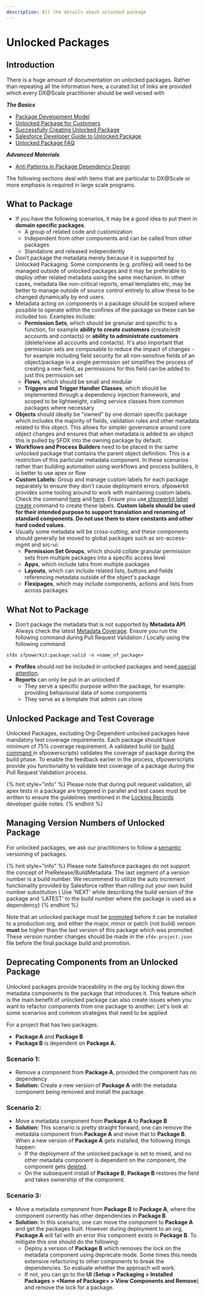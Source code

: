 ```yaml
---
description: All the details about unlocked package
---
```


# Unlocked Packages

## Introduction

There is a huge amount of documentation on unlocked packages. Rather than repeating all the information here, a curated list of links are provided which every DX@Scale practitioner should be well versed with

_**The Basics**_

* [Package Development Model](https://trailhead.salesforce.com/content/learn/modules/sfdx_dev_model) 
* [Unlocked Package for Customers](https://trailhead.salesforce.com/content/learn/modules/unlocked-packages-for-customers) 
* [Successfully Creating Unlocked Package](https://www.youtube.com/watch?v=xJNmHOtIgO0)
* [Salesforce Developer Guide to Unlocked Package](https://developer.salesforce.com/docs/atlas.en-us.sfdx_dev.meta/sfdx_dev/sfdx_dev_unlocked_pkg_intro.htm)
* [Unlocked Package FAQ](https://sfdc-db-gmail.github.io/unlocked-packages/faq-unlocked-pkgs.html)

_**Advanced Materials**_

* [Anti Patterns in Package Dependency Design](https://medium.com/salesforce-architects/5-anti-patterns-in-package-dependency-design-and-how-to-avoid-them-87bb50331cb8)

The following sections deal with items that are particular to DX@Scale or more emphasis is required in large scale programs.

## What to Package

* If you have the following scenarios, it may be a good idea to put them in **domain specific packages**.
  * A group of related code and customization
  * Independent from other components and can be called from other packages
  * Standalone and released independently
* Don’t package the metadata merely because it is supported by Unlocked Packaging. Some components \(e.g. profiles\) will need to be managed outside of unlocked packages and it may be preferable to deploy other related metadata using the same mechanism. In other cases, metadata like non-critical reports, email templates etc, may be better to manage outside of source control entirely to allow these to be changed dynamically by end users.
* Metadata acting on components in a package should be scoped where possible to operate within the confines of the package so these can be included too. Examples include:
  * **Permission Sets**, which should be granular and specific to a function, for example **ability to create customers** \(create/edit accounts and contacts\) or **ability to administrate customers** \(delete/view all accounts and contacts\). It's also important that permission sets are composable to reduce the impact of changes - for example including field security for all non-sensitive fields of an object/package in a single permission set simplifies the process of creating a new field, as permissions for this field can be added to just this permission set
  * **Flows**, which should be small and modular
  * **Triggers and Trigger Handler Classes**, which should be implemented through a dependency injection framework, and scoped to be lightweight, calling service classes from common packages where necessary
* **Objects** should ideally be "owned" by one domain specific package which includes the majority of fields, validation rules and other metadata related to this object. This allows for simpler governance around core object changes and ensures that when metadata is added to an object this is pulled by SFDX into the owning package by default.
* **Workflows and Process Builders** need to be placed in the same unlocked package that contains the parent object definition. This is a restriction of this particular metadata component. In these scenarios rather than building  automation using workflows and process builders, it is better to use apex or flow
* **Custom Labels:** Group and manage custom labels for each package separately to ensure they don't cause deployment errors. sfpowerkit provides some tooling around to work with maintaining custom labels. Check the command [here](https://github.com/Accenture/sfpowerkit#sfpowerkitsourcecustomlabelcreate) and [here](https://github.com/Accenture/sfpowerkit#sfpowerkitsourcecustomlabelreconcile). Ensure you use[ sfpowerkit label create ](https://github.com/Accenture/sfpowerkit#sfpowerkitsourcecustomlabelcreate)command to create these labels.  **Custom labels should be used for their intended purpose to support translation and renaming of standard components. Do not use them to store constants and other hard coded values.**
* Usually some metadata will be cross-cutting, and these components should generally be moved to global packages such as src-access-mgmt and src-ui:
  * **Permission Set Groups**, which should collate granular permission sets from multiple packages into a specific access level
  * **Apps**, which include tabs from multiple packages
  * **Layouts**, which can include related lists, buttons and fields referencing metadata outside of the object's package
  * **Flexipages**, which may include components, actions and lists from across packages

## What Not to Package

* Don’t package the metadata that is not supported by **Metadata API**. Always check the latest [Metadata Coverage](https://developer.salesforce.com/docs/metadata-coverage/). Ensure you run the following command during Pull Request Validation / Locally using the following command.

```text
sfdx sfpowerkit:package:valid -n <name_of_package>
```

* **Profiles** should not be included in unlocked packages and need[ special attention](https://docs.dxatscale.io/scm/managing-profiles).
* **Reports** can only be put in an unlocked if
  * They serve a specific purpose within the package, for example: providing behavioural data of some components
  * They serve as a template that admin can clone

## Unlocked Package and Test Coverage

Unlocked Packages, excluding Org-Dependent unlocked packages have mandatory test coverage requirements. Each package should have minimum of 75% coverage requirement. A validated build \(or [build command ](https://dxatscale.gitbook.io/sfpowerscripts/commands/build-and-quickbuild)in sfpowerscripts\) validates the coverage of package during the build phase. To enable the feedback earlier in the process, sfpowerscripts provide you functionality to validate test coverage of a package during the Pull Request Validation process.

{% hint style="info" %}
Please note that during pull request validation, all apex tests in a package are triggered in parallel and test cases must be written to ensure the guidelines mentioned in the [Locking Records](https://developer.salesforce.com/docs/atlas.en-us.apexcode.meta/apexcode/langCon_apex_locking_records.htm) developer guide notes.
{% endhint %}

## Managing Version Numbers of Unlocked Package

For unlocked packages, we ask our practitioners to follow a [semantic](https://semver.org/) versioning of packages.

{% hint style="info" %}
Please note Salesforce packages do not support the concept of PreRelease/BuildMetadata. The last segment of a version number is a build number. We recommend to utilize the auto increment functionality provided by Salesforce rather than rolling out your own build number substitution \( Use 'NEXT' while describing the build version of the package and 'LATEST' to the build number where the package is used as a dependency\)
{% endhint %}

Note that an unlocked package must be [promoted](https://sfpowerscripts.dxatscale.io/commands/command-glossary#sfdx-sfpowerscripts-orchestrator-promote) before it can be installed to a production org, and either the major, minor or patch \(not build\) version **must** be higher than the last version of this package which was promoted. These version number changes should be made in the `sfdx-project.json` file before the final package build and promotion.

## Deprecating Components from an Unlocked Package

Unlocked packages provide traceability in the org by locking down the metadata components to the package that introduces it. This feature which is the main benefit of unlocked package can also create issues when you want to refactor components from one package to another. Let's look at some scenarios and common strategies that need to be applied

For a project that has two packages.

* **Package A** and **Package B**
* **Package B** is dependent on **Package A.**

### **Scenario 1:** 

* Remove a component from **Package A**, provided the component has no dependency
* **Solution:** Create a new version of **Package A** with the metadata component being removed and install the package.

### **Scenario 2:** 

* Move a metadata component from **Package A** to **Package B**
* **Solution:** This scenario is pretty straight forward, one can remove the metadata component from **Package A** and move that to **Package B**. When a new version of **Package A** gets installed, the following things happen:
  * If the deployment of the unlocked package is set to mixed, and no other metadata component is dependent on the component, the component gets [deleted](https://help.salesforce.com/articleView?id=sf.fields_managing_deleted_fields.htm&type=5). 
  * On the subsequent install of **Package B**, **Package B** restores the field and takes ownership of the component.  

### **Scenario 3:** 

* Move a metadata component from **Package B** to **Package A**, where the component currently has other dependencies in **Package B**
* **Solution:** In this scenario, one can move the component to **Package A** and get the packages built. However during deployment to an org, **Package A** will fail with an error this component exists in **Package B**. To mitigate this one should do the following:
  * Deploy a version of **Package B** which removes the lock on the metadata component using deprecate mode. Some times this needs extensive refactoring to other components to break the dependencies. So evaluate whether the approach will work. 
  * If not, you can go to the **UI** \(**Setup &gt; Packaging &gt; Installed Packages &gt; &lt;Name of Package&gt; &gt; View Components and Remove**\) and remove the lock for a package.

